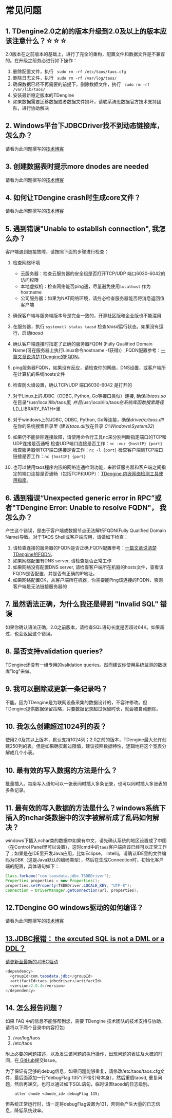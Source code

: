 # 常见问题

## 1. TDengine2.0之前的版本升级到2.0及以上的版本应该注意什么？☆☆☆

2.0版本在之前版本的基础上，进行了完全的重构，配置文件和数据文件是不兼容的。在升级之前务必进行如下操作：

1. 删除配置文件，执行 <code> sudo rm -rf /etc/taos/taos.cfg </code>
2. 删除日志文件，执行 <code> sudo rm -rf /var/log/taos/ </code>
3. 确保数据已经不再需要的前提下，删除数据文件，执行 <code> sudo rm -rf /var/lib/taos/ </code>
4. 安装最新稳定版本的TDengine
5. 如果数据需要迁移数据或者数据文件损坏，请联系涛思数据官方技术支持团队，进行协助解决

## 2. Windows平台下JDBCDriver找不到动态链接库，怎么办？
请看为此问题撰写的<a href='blog/2019/12/03/jdbcdriver找不到动态链接库/'>技术博客 </a>

## 3. 创建数据表时提示more dnodes are needed
请看为此问题撰写的<a href='blog/2019/12/03/创建数据表时提示more-dnodes-are-needed/'>技术博客</a>

## 4. 如何让TDengine crash时生成core文件？
请看为此问题撰写的<a href='blog/2019/12/06/tdengine-crash时生成core文件的方法/'>技术博客</a>

## 5. 遇到错误"Unable to establish connection", 我怎么办？

客户端遇到链接故障，请按照下面的步骤进行检查：

1. 检查网络环境
    * 云服务器：检查云服务器的安全组是否打开TCP/UDP 端口6030-6042的访问权限
    * 本地虚拟机：检查网络能否ping通，尽量避免使用`localhost` 作为hostname
    * 公司服务器：如果为NAT网络环境，请务必检查服务器能否将消息返回值客户端
    
2. 确保客户端与服务端版本号是完全一致的，开源社区版和企业版也不能混用

3. 在服务器，执行 `systemctl status taosd` 检查*taosd*运行状态。如果没有运行，启动*taosd*

4. 确认客户端连接时指定了正确的服务器FQDN (Fully Qualified Domain Name(可在服务器上执行Linux命令hostname -f获得)）,FQDN配置参考：[一篇文章说清楚TDengine的FQDN](https://www.taosdata.com/blog/2020/09/11/1824.html)。

5. ping服务器FQDN，如果没有反应，请检查你的网络，DNS设置，或客户端所在计算机的系统hosts文件

6. 检查防火墙设置，确认TCP/UDP 端口6030-6042 是打开的

7. 对于Linux上的JDBC（ODBC, Python, Go等接口类似）连接, 确保*libtaos.so*在目录*/usr/local/lib/taos*里, 并且*/usr/local/lib/taos*在系统库函数搜索路径*LD_LIBRARY_PATH*里 

8. 对于windows上的JDBC, ODBC, Python, Go等连接，确保*driver/c/taos.dll*在你的系统搜索目录里 (建议*taos.dll*放在目录 *C:\Windows\System32*)

9. 如果仍不能排除连接故障，请使用命令行工具nc来分别判断指定端口的TCP和UDP连接是否通畅
   检查UDP端口连接是否工作：`nc -vuz {hostIP} {port} `
   检查服务器侧TCP端口连接是否工作：`nc -l {port}`
   检查客户端侧TCP端口链接是否工作：`nc {hostIP} {port}`
   
10. 也可以使用taos程序内嵌的网络连通检测功能，来验证服务器和客户端之间指定的端口连接是否通畅（包括TCP和UDP）：[TDengine 内嵌网络检测工具使用指南](https://www.taosdata.com/blog/2020/09/08/1816.html)。



## 6. 遇到错误“Unexpected generic error in RPC”或者"TDengine Error: Unable to resolve FQDN"， 我怎么办？
产生这个错误，是由于客户端或数据节点无法解析FQDN(Fully Qualified Domain Name)导致。对于TAOS Shell或客户端应用，请做如下检查：

1. 请检查连接的服务器的FQDN是否正确,FQDN配置参考：[一篇文章说清楚TDengine的FQDN](https://www.taosdata.com/blog/2020/09/11/1824.html)。
2. 如果网络配置有DNS server, 请检查是否正常工作
3. 如果网络没有配置DNS server, 请检查客户端所在机器的hosts文件，查看该FQDN是否配置，并是否有正确的IP地址。
4. 如果网络配置OK，从客户端所在机器，你需要能Ping该连接的FQDN，否则客户端是无法链接服务器的


## 7. 虽然语法正确，为什么我还是得到 "Invalid SQL" 错误

如果你确认语法正确，2.0之前版本，请检查SQL语句长度是否超过64K。如果超过，也会返回这个错误。

## 8. 是否支持validation queries?

TDengine还没有一组专用的validation queries。然而建议你使用系统监测的数据库”log"来做。

## 9. 我可以删除或更新一条记录吗？

不能。因为TDengine是为联网设备采集的数据设计的，不容许修改。但TDengine提供数据保留策略，只要数据记录超过保留时长，就会被自动删除。

## 10. 我怎么创建超过1024列的表？

使用2.0及其以上版本，默认支持1024列；2.0之前的版本，TDengine最大允许创建250列的表。但是如果确实超过限值，建议按照数据特性，逻辑地将这个宽表分解成几个小表。

## 10. 最有效的写入数据的方法是什么？

批量插入。每条写入语句可以一张表同时插入多条记录，也可以同时插入多张表的多条记录。

## 11. 最有效的写入数据的方法是什么？windows系统下插入的nchar类数据中的汉字被解析成了乱码如何解决？

windows下插入nchar类的数据中如果有中文，请先确认系统的地区设置成了中国（在Control Panel里可以设置），这时cmd中的`taos`客户端应该已经可以正常工作了；如果是在IDE里开发Java应用，比如Eclipse， Intellij，请确认IDE里的文件编码为GBK（这是Java默认的编码类型），然后在生成Connection时，初始化客户端的配置，具体语句如下：
```JAVA
Class.forName("com.taosdata.jdbc.TSDBDriver");
Properties properties = new Properties();
properties.setProperty(TSDBDriver.LOCALE_KEY, "UTF-8");
Connection = DriverManager.getConnection(url, properties);
```
## 12.TDengine GO windows驱动的如何编译？
请看为此问题撰写的<a href='blog/2020/01/06/tdengine-go-windows驱动的编译/'>技术博客 

## 13.JDBC报错： the excuted SQL is not a DML or a DDL？
请更新至最新的JDBC驱动
```JAVA
<dependency>
  <groupId>com.taosdata.jdbc</groupId>
  <artifactId>taos-jdbcdriver</artifactId>
  <version>2.0.4</version>
</dependency>
```
## 14. 怎么报告问题？
如果 FAQ 中的信息不能够帮到您，需要 TDengine 技术团队的技术支持与协助，请将以下两个目录中内容打包:
1. /var/log/taos
2. /etc/taos 

附上必要的问题描述，以及发生该问题的执行操作，出现问题的表征及大概的时间，在<a href='https://github.com/taosdata/TDengine'> GitHub</a>提交Issue。

为了保证有足够的debug信息，如果问题能够重复，请修改/etc/taos/taos.cfg文件，最后面添加一行“debugFlag 135"(不带引号本身），然后重启taosd, 重复问题，然后再递交。也可以通过如下SQL语句，临时设置taosd的日志级别。
```
    alter dnode <dnode_id> debugFlag 135;
```
但系统正常运行时，请一定将debugFlag设置为131，否则会产生大量的日志信息，降低系统效率。
